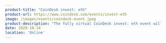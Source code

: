 ```yaml
---
product-title: "CoinDesk invest: eth"
product-url: https://www.coindesk.com/events/invest-eth
image: /images/events/coindesk-event.jpeg
product-description: "The fully virtual CoinDesk invest: eth event will address the ramifications for investors of the sweeping changes underway within the Ethereum ecosystem"  
date: 2020-10-14
location: 'Online'
---
```

